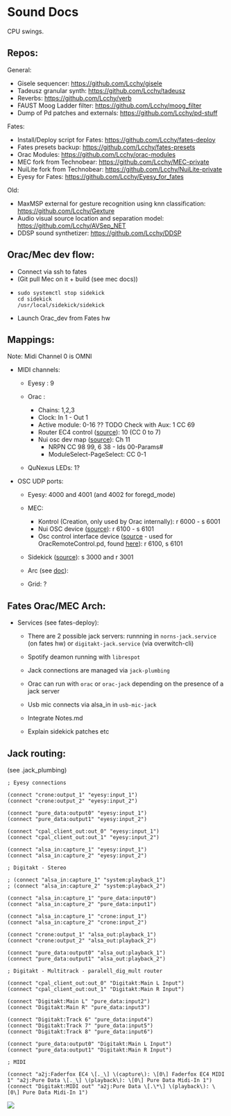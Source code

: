 # Sound Docs

CPU swings.

## Repos:

General:

- Gisele sequencer: https://github.com/Lcchy/gisele
- Tadeusz granular synth: https://github.com/Lcchy/tadeusz
- Reverbs: https://github.com/Lcchy/verb
- FAUST Moog Ladder filter: https://github.com/Lcchy/moog_filter
- Dump of Pd patches and externals: https://github.com/Lcchy/pd-stuff

Fates:

- Install/Deploy script for Fates: https://github.com/Lcchy/fates-deploy
- Fates presets backup: https://github.com/Lcchy/fates-presets
- Orac Modules: https://github.com/Lcchy/orac-modules
- MEC fork from Technobear: https://github.com/Lcchy/MEC-private
- NuiLite fork from Technobear: https://github.com/Lcchy/NuiLite-private
- Eyesy for Fates: https://github.com/Lcchy/Eyesy_for_fates

Old:

- MaxMSP external for gesture recognition using knn classification: https://github.com/Lcchy/Gexture
- Audio visual source location and separation model: https://github.com/Lcchy/AVSep_NET
- DDSP sound synthetizer: https://github.com/Lcchy/DDSP

## Orac/Mec dev flow:

- Connect via ssh to fates
- (Git pull Mec on it + build (see mec docs))
- ```
  sudo systemctl stop sidekick
  cd sidekick
  /usr/local/sidekick/sidekick
  ```
- Launch Orac_dev from Fates hw

## Mappings:

Note: Midi Channel 0 is OMNI

- MIDI channels:

  - Eyesy : 9
  - Orac :

    - Chains: 1,2,3
    - Clock: In 1 - Out 1
    - Active module: 0-16 ?? TODO Check with Aux: 1 CC 69
    - Router EC4 control ([source](https://github.com/Lcchy/orac-modules/blob/main/fates_usermodules/router/aapart/parallel_dig_mult/module.pd)): 10 (CC 0 to 7)
    - Nui osc dev map ([source](https://github.com/Lcchy/orac-modules/blob/main/fates_usermodules/router/aapart/parallel_dig_mult/module.pd)): Ch 11
      - NRPN CC 98 99, 6 38 - Ids 00-Params#
      - ModuleSelect-PageSelect: CC 0-1

  - QuNexus LEDs: 1?

- OSC UDP ports:

  - Eyesy: 4000 and 4001 (and 4002 for foregd_mode)
  - MEC:

    - Kontrol (Creation, only used by Orac internally): r 6000 - s 6001
    - Nui OSC device ([source](https://github.com/Lcchy/MEC-private/blob/d872dcad8c574281ecfb098f9e593040da49c1e1/mec-api/devices/mec_nui.cpp#L503)): r 6100 - s 6101
    - Osc control interface device ([source](https://github.com/Lcchy/MEC_private/blob/ec310f15ff9f2f111efe796854457c43dc72ac80/mec-api/devices/mec_oscdisplay.cpp#L1442) - used for OracRemoteControl.pd, found [here](https://github.com/Lcchy/pd-stuff)): r 6100, s 6101

  - Sidekick ([source](https://github.com/Lcchy/NuiLite-private)): s 3000 and r 3001
  - Arc (see [doc](https://monome.org/docs/serialosc/osc/)):
  - Grid: ?

## Fates Orac/MEC Arch:

- Services (see fates-deploy):

  - There are 2 possible jack servers: runnning in `norns-jack.service` (on fates hw) or `digitakt-jack.service` (via overwitch-cli)
  - Spotify deamon running with `librespot`
  - Jack connections are managed via `jack-plumbing`
  - Orac can run with `orac` or `orac-jack` depending on the presence of a jack server
  - Usb mic connects via alsa_in in `usb-mic-jack`

  - Integrate Notes.md
  - Explain sidekick patches etc

## Jack routing:

(see .jack_plumbing)

```
; Eyesy connections

(connect "crone:output_1" "eyesy:input_1")
(connect "crone:output_2" "eyesy:input_2")

(connect "pure_data:output0" "eyesy:input_1")
(connect "pure_data:output1" "eyesy:input_2")

(connect "cpal_client_out:out_0" "eyesy:input_1")
(connect "cpal_client_out:out_1" "eyesy:input_2")

(connect "alsa_in:capture_1" "eyesy:input_1")
(connect "alsa_in:capture_2" "eyesy:input_2")

; Digitakt - Stereo

; (connect "alsa_in:capture_1" "system:playback_1")
; (connect "alsa_in:capture_2" "system:playback_2")

(connect "alsa_in:capture_1" "pure_data:input0")
(connect "alsa_in:capture_2" "pure_data:input1")

(connect "alsa_in:capture_1" "crone:input_1")
(connect "alsa_in:capture_2" "crone:input_2")

(connect "crone:output_1" "alsa_out:playback_1")
(connect "crone:output_2" "alsa_out:playback_2")

(connect "pure_data:output0" "alsa_out:playback_1")
(connect "pure_data:output1" "alsa_out:playback_2")

; Digitakt - Multitrack - paralell_dig_mult router

(connect "cpal_client_out:out_0" "Digitakt:Main L Input")
(connect "cpal_client_out:out_1" "Digitakt:Main R Input")

(connect "Digitakt:Main L" "pure_data:input2")
(connect "Digitakt:Main R" "pure_data:input3")

(connect "Digitakt:Track 6" "pure_data:input4")
(connect "Digitakt:Track 7" "pure_data:input5")
(connect "Digitakt:Track 8" "pure_data:input6")

(connect "pure_data:output0" "Digitakt:Main L Input")
(connect "pure_data:output1" "Digitakt:Main R Input")

; MIDI

(connect "a2j:Faderfox EC4 \[._\] \(capture\): \[0\] Faderfox EC4 MIDI 1" "a2j:Pure Data \[._\] \(playback\): \[0\] Pure Data Midi-In 1")
(connect "Digitakt:MIDI out" "a2j:Pure Data \[.\*\] \(playback\): \[0\] Pure Data Midi-In 1")
```

![](fates_arch.svg)

